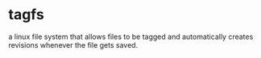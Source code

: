 tagfs
=====

a linux file system that allows files to be tagged and automatically creates revisions whenever the file gets saved.
